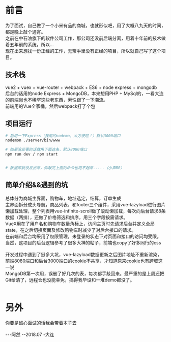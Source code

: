 # 前言
为了面试，自己做了一个小米有品的商城，也就形似吧，用了大概八九天的时间，都是晚上敲个通宵。</br>
之前在中石油旗下的软件公司工作，那公司还没前后端分离，用着十年前的技术做着五年前的系统，所以...</br>
现在出来想找一份正经的工作，无奈手里没有正经的项目，所以就自己写了这个项目。</br>
## 技术栈
vue2 + vuex + vue-router + webpack + ES6 + node express + mongodb</br>
后台的话用的node Express + MongoDB，本来想用PHP + MySql的，一看大连的前端岗也不稀罕这些老东西，索性跟了一下潮流。</br>
前端用的Vue全家桶，然后webpack打了个包</br>
## 项目运行

``` bash
# 启用一下Express（我用的nodemo，太方便啦！）默认3000端口
nodemon ./server/bin/www

# 如果没部署的话就用下面这条，默认8080端口
npm run dev / npm start


# 数据库我没发出来，你敲完上面的命令也跑不起来.....（小声BB）
```
## 简单介绍&&遇到的坑
总体分为商城主界面，购物车，地址选定，结算，订单生成</br>
主界面拆分成头导航，商品列表，和footer三个组件，采用vue-lazyload进行图片懒加载处理，整个列表用vue-infinite-scroll做了滚动懒加载，每次向后台请求8条数据（两排），还做了价格筛选和排序，用三个字段按需请求。</br>
VueX用在了用户名和购物车数量角标上，访问主页时先请求后台并定义全局state，在之后切换页面及修改购物车时减少了对后台接口的请求。</br>
在前端和后台均采用了权限管理，未登录的状态下对页面和接口的访问均受限。</br>
当然，这项目的后台逻辑参考了很多大神的帖子，前端也copy了好多同行的css</br>
</br>
开发过程中遇到了挺多大坑，vue-lazyload数据更新之后图片地址不重新渲染，前端8080端口和后台3000端口的cookie不共享，才知道原来cookie也有跨域这一说</br>
MongoDB第一次用，误删了好几次的表，每次都手敲回来。最严重的是上周还把Git给清了，远程仓也没能幸免，搞得我毕设和一堆demo都没了。
</br></br>
# 另外
你要是诚心面试的话我会带着本子去</br>
</br>
                                                                                                                  ---阿然
                                                                                                                  --2018.07
                                                                                                                  -大连
